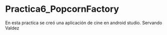 # Practica6_PopcornFactory
En esta practica se creó una aplicación de cine en android studio. Servando Valdez
